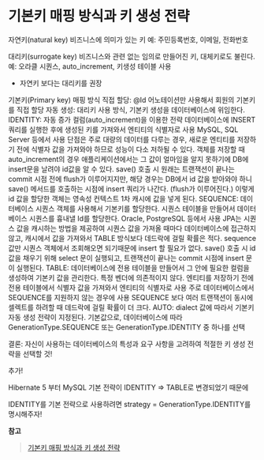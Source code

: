 # 기본키 매핑 방식과 키 생성 전략

자연키(natural key)
비즈니스에 의미가 있는 키
예: 주민등록번호, 이메일, 전화번호
 

대리키(surrogate key)
비즈니스와 관련 없는 임의로 만들어진 키, 대체키로도 불린다.
예: 오라클 시퀀스, auto_increment, 키생성 테이블 사용
 

* 자연키 보다는 대리키를 권장

 

기본키(Primary key) 매핑 방식
직접 할당: @Id 어노테이션만 사용해서 회원의 기본키를 직접 할당
자동 생성: 대리키 사용 방식, 기본키 생성을 데이터베이스에 위임한다.
IDENTITY: 자동 증가 컬럼(auto_increment)을 이용한 전략
데이터베이스에 INSERT 쿼리를 실행한 후에 생성된 키를 가져와서 엔티티의 식별자로 사용
MySQL, SQL Server 등에서 사용
단점은 주로 대량의 데이터를 다루는 경우, 새로운 엔티티를 저장하기 전에 식별자 값을 가져와야 하므로 성능이 다소 저하될 수 있다.
객체를 저장할 때 auto_increment의 경우 애플리케이션에서는 그 값이 얼마임을 알지 못하기에 DB에 insert문을 날려야 id값을 알 수 있다.
save() 호출 시 원래는 트랜잭션이 끝나는 commit 시점 전에 flush가 이루어지지만, 해당 경우는 DB에서 id 값을 받아와야 하니 save() 메서드를 호출하는 시점에 insert 쿼리가 나간다. (flush가 이루어진다.)
이렇게 id 값을 할당한 객체는 영속성 컨텍스트 1차 캐시에 값을 넣게 된다.
SEQUENCE: 데이터베이스 시퀀스 객체를 사용해서 기본키를 할당한다.
시퀀스 테이블을 만들어서 데이터베이스 시퀀스를 흉내낼 Id를 할당한다. 
Oracle, PostgreSQL 등에서 사용
JPA는 시퀀스 값을 캐시하는 방법을 제공하여 시퀀스 값을 가져올 때마다 데이터베이스에 접근하지 않고, 캐시에서 값을 가져와서 TABLE 방식보다 데드락에 걸릴 확률은 적다.
sequence 값만 시퀀스 객체에서 조회해오면 되기때문에 insert 할 필요가 없다.
save() 호출 시 id 값을 채우기 위해 select 문이 실행되고, 트랜잭션이 끝나는 commit 시점에 insert 문이 실행된다.
TABLE: 데이터베이스에 전용 테이블을 만들어서 그 안에 필요한 컬럼을 생성하여 기본키 값을 관리한다.
특정 벤더에 의존적이지 않다.
엔티티를 저장하기 전에 전용 테이블에서 식별자 값을 가져와서 엔티티의 식별자로 사용
주로 데이터베이스에서 SEQUENCE를 지원하지 않는 경우에 사용
SEQUENCE 보다 여러 트랜잭션이 동시에 셀렉트를 하려할 때 데드락에 걸릴 확률이 더 크다.
AUTO: dialect 값에 따라서 기본키 자동 생성 전략이 지정된다.
기본값으로, 데이터베이스에 따라 GenerationType.SEQUENCE 또는 GenerationType.IDENTITY 중 하나를 선택
 

결론: 자신이 사용하는 데이터베이스의 특성과 요구 사항을 고려하여 적절한 키 생성 전략을 선택할 것!

 

추가!

Hibernate 5 부터 MySQL 기본 전략이 IDENTITY => TABLE로 변경되었기 때문에

IDENTITY를 기본 전략으로 사용하려면 strategy = GenerationType.IDENTITY를 명시해주자!


**참고**
> [기본키 매핑 방식과 키 생성 전략](https://devktak.tistory.com/21)